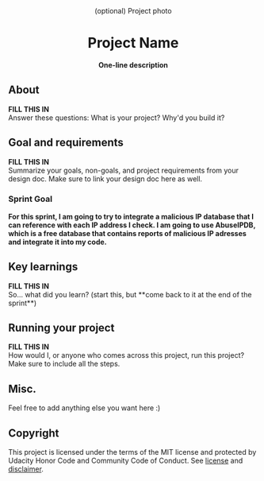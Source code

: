 <div align="center">(optional) Project photo</div>
<h1 align="center">Project Name</h1>
<p align="center"><strong>One-line description</strong>
<br/>

<h2>About</h2>
<strong>FILL THIS IN</strong><br/>
Answer these questions: What is your project? Why'd you build it?

<h2>Goal and requirements</h2>
<strong>FILL THIS IN</strong><br/>
 Summarize your goals, non-goals, and project requirements from your design doc. Make sure to link your design doc here as well.
 
 <h3>Sprint Goal</h3>
<strong>For this sprint, I am going to try to integrate a malicious IP database that I can reference with each IP address I check.  I am going to use AbuseIPDB, which is a free database that contains reports of malicious IP adresses and integrate it into my code.</strong><br/>

<h2>Key learnings</h2>
<strong>FILL THIS IN</strong><br/>
So... what did you learn? (start this, but **come back to it at the end of the sprint**)

<h2>Running your project</h2>
<strong>FILL THIS IN</strong><br/>
How would I, or anyone who comes across this project, run this project? Make sure to include all the steps.

<h2>Misc.</h2>
Feel free to add anything else you want here :)

<h2>Copyright</h2>
This project is licensed under the terms of the MIT license and protected by Udacity Honor Code and Community Code of Conduct. See <a href="LICENSE.md">license</a> and <a href="LICENSE.DISCLAIMER.md">disclaimer</a>.